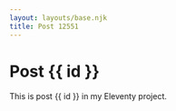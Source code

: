 ```yaml
---
layout: layouts/base.njk
title: Post 12551
---
```


# Post {{ id }}

This is post {{ id }} in my Eleventy project.
